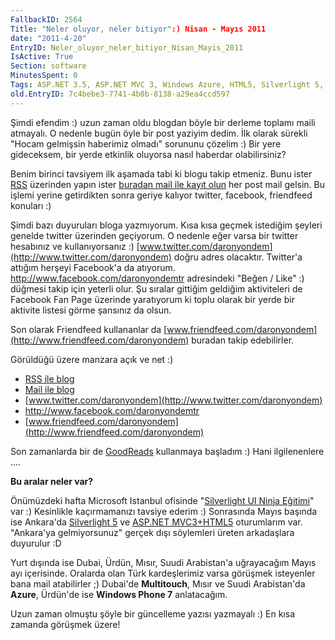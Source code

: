 ```yaml
---
FallbackID: 2564
Title: "Neler oluyor, neler bitiyor":) Nisan - Mayıs 2011
date: "2011-4-20"
EntryID: Neler_oluyor_neler_bitiyor_Nisan_Mayis_2011
IsActive: True
Section: software
MinutesSpent: 0
Tags: ASP.NET 3.5, ASP.NET MVC 3, Windows Azure, HTML5, Silverlight 5, Windows Phone 7, Windows Phone, ASP.NET
old.EntryID: 7c4bebe3-7741-4b0b-8138-a29ea4ccd597
---
```

Şimdi efendim :) uzun zaman oldu blogdan böyle bir derleme toplamı maili
atmayalı. O nedenle bugün öyle bir post yaziyim dedim. İlk olarak
sürekli "Hocam gelmişsin haberimiz olmadı" sorununu çözelim :) Bir yere
gideceksem, bir yerde etkinlik oluyorsa nasıl haberdar olabilirsiniz?

Benim birinci tavsiyem ilk aşamada tabi ki blogu takip etmeniz. Bunu
ister [RSS](http://feeds2.feedburner.com/daronyondem) üzerinden yapın
ister [buradan mail ile kayıt
olun](http://feedburner.google.com/fb/a/mailverify?uri=daronyondem) her
post mail gelsin. Bu işlemi yerine getirdikten sonra geriye kalıyor
twitter, facebook, friendfeed konuları :)

Şimdi bazı duyuruları bloga yazmıyorum. Kısa kısa geçmek istediğim
şeyleri genelde twitter üzerinden geçiyorum. O nedenle eğer varsa bir
twitter hesabınız ve kullanıyorsanız :)
[www.twitter.com/daronyondem](http://www.twitter.com/daronyondem) doğru
adres olacaktır. Twitter'a attığım herşeyi Facebook'a da atıyorum.
<http://www.facebook.com/daronyondemtr> adresindeki "Beğen / Like" :)
düğmesi takip için yeterli olur. Şu sıralar gittiğim geldiğim
aktiviteleri de Facebook Fan Page üzerinde yaratıyorum ki toplu olarak
bir yerde bir aktivite listesi görme şansınız da olsun.

Son olarak Friendfeed kullananlar da
[www.friendfeed.com/daronyondem](http://www.friendfeed.com/daronyondem)
buradan takip edebilirler.

Görüldüğü üzere manzara açık ve net :)

-   [RSS ile blog](http://feeds2.feedburner.com/daronyondem)
-   [Mail ile
    blog](http://www.feedburner.com/fb/a/emailverifySubmit?feedId=1981693&loc=en_US)
-   [www.twitter.com/daronyondem](http://www.twitter.com/daronyondem)
-   <http://www.facebook.com/daronyondemtr>
-   [www.friendfeed.com/daronyondem](http://www.friendfeed.com/daronyondem)

Son zamanlarda bir de [GoodReads](http://www.goodreads.com/daronyondem)
kullanmaya başladım :) Hani ilgilenenlere ....

**Bu aralar neler var?**

Önümüzdeki hafta Microsoft Istanbul ofisinde "[Silverlight UI Ninja
Eğitimi](http://www.facebook.com/event.php?eid=100965406654251)" var :)
Kesinlikle kaçırmamanızı tavsiye ederim :) Sonrasında Mayıs başında ise
Ankara'da [Silverlight
5](http://www.facebook.com/event.php?eid=217740904909790) ve [ASP.NET
MVC3+HTML5](http://www.facebook.com/event.php?eid=192988177410903)
oturumlarım var. "Ankara'ya gelmiyorsunuz" gerçek dışı söylemleri üreten
arkadaşlara duyurulur :D

Yurt dışında ise Dubai, Ürdün, Mısır, Suudi Arabistan'a uğrayacağım
Mayıs ayı içerisinde. Oralarda olan Türk kardeşlerimiz varsa görüşmek
isteyenler bana mail atabilirler ;) Dubai'de **Multitouch**, Mısır ve
Suudi Arabistan'da **Azure**, Ürdün'de ise **Windows Phone 7**
anlatacağım.

Uzun zaman olmuştu şöyle bir güncelleme yazısı yazmayalı :) En kısa
zamanda görüşmek üzere!


